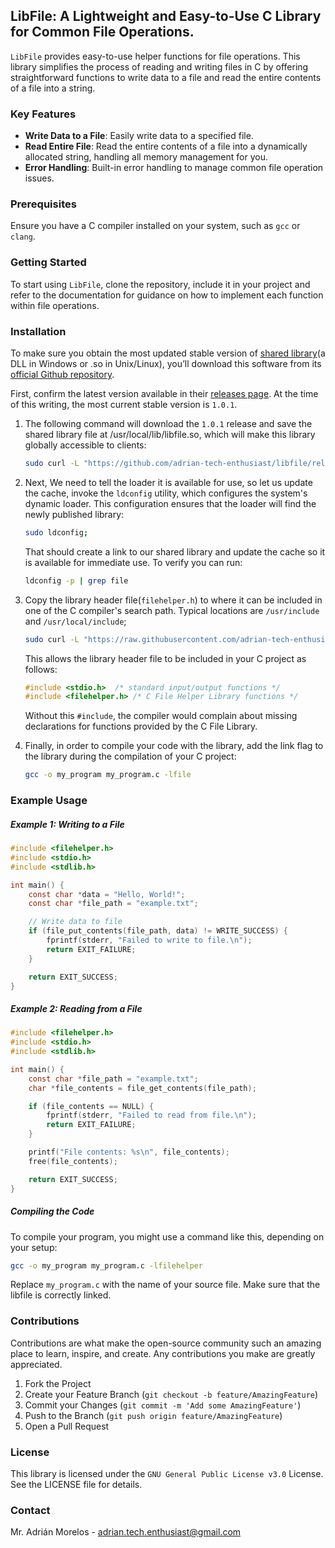 ## LibFile: A Lightweight and Easy-to-Use C Library for Common File Operations.

`LibFile` provides easy-to-use helper functions for file operations. This library simplifies the process of reading and writing files in C by offering straightforward functions to write data to a file and read the entire contents of a file into a string.

### Key Features

- **Write Data to a File**: Easily write data to a specified file.
- **Read Entire File**: Read the entire contents of a file into a dynamically allocated string, handling all memory management for you.
- **Error Handling**: Built-in error handling to manage common file operation issues.


### Prerequisites

Ensure you have a C compiler installed on your system, such as `gcc` or `clang`.

### Getting Started

To start using `LibFile`, clone the repository, include it in your project and refer to the documentation for
guidance on how to implement each function within file operations.

### Installation

To make sure you obtain the most updated stable version
of [shared library](https://en.wikipedia.org/wiki/Library_(computing)#Shared_libraries)(a DLL in Windows or .so in
Unix/Linux), you’ll download this software from
its [official Github repository](https://github.com/adrian-tech-enthusiast/libfile).

First, confirm the latest version available in
their [releases page](https://github.com/adrian-tech-enthusiast/libfile/releases). At the time of this writing,
the most current stable version is `1.0.1`.

1. The following command will download the `1.0.1` release and save the shared library file at
   /usr/local/lib/libfile.so, which will make this library globally accessible to clients:

    ```bash
    sudo curl -L "https://github.com/adrian-tech-enthusiast/libfile/releases/download/v1.0.1/libfile.so" -o /usr/local/lib/libfile.so
    ```

2. Next, We need to tell the loader it is available for use, so let us update the cache, invoke the `ldconfig` utility,
   which configures the system's dynamic loader. This configuration ensures that the loader will find the newly
   published library:

    ```bash
    sudo ldconfig;
    ```

   That should create a link to our shared library and update the cache so it is available for immediate use. To verify
   you can run:

    ```bash
    ldconfig -p | grep file
    ```

3. Copy the library header file(`filehelper.h`) to where it can be included in one of the C compiler's search path.
   Typical locations are `/usr/include` and `/usr/local/include`;

    ```bash
    sudo curl -L "https://raw.githubusercontent.com/adrian-tech-enthusiast/libfile/v1.0.1/include/filehelper.h" -o /usr/local/include/filehelper.h;
    ```

   This allows the library header file to be included in your C project as follows:

    ```c
    #include <stdio.h>  /* standard input/output functions */
    #include <filehelper.h> /* C File Helper Library functions */
    ```
   Without this `#include`, the compiler would complain about missing declarations for functions provided by the C
   File Library.

4. Finally, in order to compile your code with the library, add the link flag to the library during the compilation of
   your C project:

    ```bash
    gcc -o my_program my_program.c -lfile
    ```

### Example Usage

##### Example 1: Writing to a File

```c
#include <filehelper.h>
#include <stdio.h>
#include <stdlib.h>

int main() {
    const char *data = "Hello, World!";
    const char *file_path = "example.txt";

    // Write data to file
    if (file_put_contents(file_path, data) != WRITE_SUCCESS) {
        fprintf(stderr, "Failed to write to file.\n");
        return EXIT_FAILURE;
    }

    return EXIT_SUCCESS;
}
```

##### Example 2: Reading from a File

```c
#include <filehelper.h>
#include <stdio.h>
#include <stdlib.h>

int main() {
    const char *file_path = "example.txt";
    char *file_contents = file_get_contents(file_path);

    if (file_contents == NULL) {
        fprintf(stderr, "Failed to read from file.\n");
        return EXIT_FAILURE;
    }

    printf("File contents: %s\n", file_contents);
    free(file_contents);

    return EXIT_SUCCESS;
}
```

##### Compiling the Code

To compile your program, you might use a command like this, depending on your setup:

```bash
gcc -o my_program my_program.c -lfilehelper
```

Replace `my_program.c` with the name of your source file. Make sure that the libfile is correctly linked.

### Contributions

Contributions are what make the open-source community such an amazing place to learn, inspire, and create. Any
contributions you make are greatly appreciated.

1. Fork the Project
2. Create your Feature Branch (`git checkout -b feature/AmazingFeature`)
3. Commit your Changes (`git commit -m 'Add some AmazingFeature'`)
4. Push to the Branch (`git push origin feature/AmazingFeature`)
5. Open a Pull Request

### License

This library is licensed under the `GNU General Public License v3.0` License. See the LICENSE file for details.

### Contact

Mr. Adrián Morelos - adrian.tech.enthusiast@gmail.com